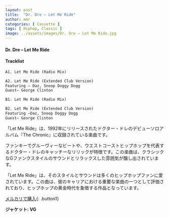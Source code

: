 ```yaml
---
layout: post
title:  "Dr. Dre – Let Me Ride"
author: mmr
categories: [ Cassette ]
tags: [ Hiphop, Classic ]
image: ../assets/images/Dr. Dre – Let Me Ride.jpg
---
```


#### Dr. Dre – Let Me Ride

#### Tracklist
```md
A1. Let Me Ride (Radio Mix)

A2. Let Me Ride (Extended Club Version)
Featuring – Daz, Snoop Doggy Dogg
Guest– George Clinton

B1. Let Me Ride (Radio Mix)

B2. Let Me Ride (Extended Club Version)
Featuring –Daz, Snoop Doggy Dogg
Guest– George Clinton
```

「Let Me Ride」は、1992年にリリースされたドクター・ドレのデビューソロアルバム『The Chronic』に収録されている楽曲です。

ファンキーでグルーヴィーなビートや、ウエストコーストヒップホップを代表するドクター・ドレのキャッチーなリリックが特徴です。この楽曲は、クラシックなGファンクスタイルのサウンドとリラックスした雰囲気が醸し出されています。

「Let Me Ride」は、そのスタイルとサウンドは多くのヒップホップファンに愛されています。この曲は、彼のキャリアにおける重要な楽曲の一つとして評価されており、ヒップホップの黄金時代を象徴する作品となっています。


[メルカリで購入](https://jp.mercari.com/item/m33195503336){: .button1}

<div class="mt-4 mb-4 d-flex align-items-center">
<strong class="mr-1">ジャケット: VG</strong>
</div>
